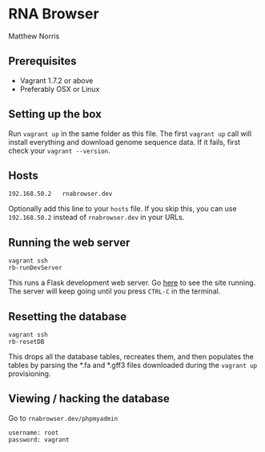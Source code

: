 # RNA Browser
Matthew Norris

## Prerequisites

- Vagrant 1.7.2 or above
- Preferably OSX or Linux 

## Setting up the box

Run `vagrant up` in the same folder as this file. The first `vagrant up` call will install everything and download genome sequence data. If it fails, first check your `vagrant --version`.

## Hosts

`192.168.50.2	rnabrowser.dev`

Optionally add this line to your `hosts` file. If you skip this, you can use `192.168.50.2` instead of `rnabrowser.dev` in your URLs.

## Running the web server

    vagrant ssh
    rb-runDevServer

This runs a Flask development web server. Go [here](http://rnabrowser.dev:5000) to see the site running. The server will keep going until you press `CTRL-C` in the terminal.

## Resetting the database

    vagrant ssh
    rb-resetDB

This drops all the database tables, recreates them, and then populates the tables by parsing the *.fa and *.gff3 files downloaded during the `vagrant up` provisioning.

## Viewing / hacking the database

Go to `rnabrowser.dev/phpmyadmin`

    username: root
    password: vagrant



